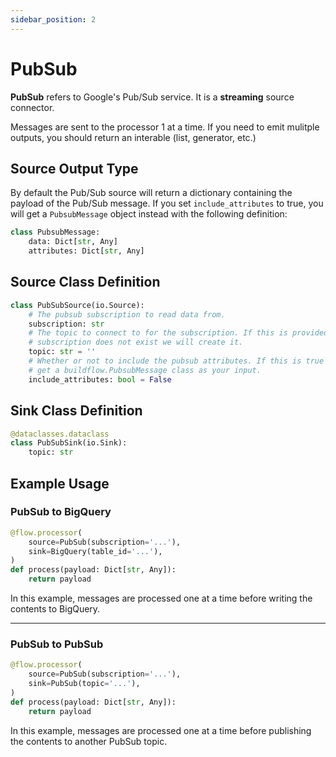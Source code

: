 ```yaml
---
sidebar_position: 2
---
```


# PubSub

**PubSub** refers to Google's Pub/Sub service. It is a **streaming** source connector.

Messages are sent to the processor 1 at a time. If you need to emit mulitple outputs, you should return an interable (list, generator, etc.)

## Source Output Type

By default the Pub/Sub source will return a dictionary containing the payload of the Pub/Sub message. If you set `include_attributes` to true, you will get a `PubsubMessage` object instead with the following definition:

```python
class PubsubMessage:
    data: Dict[str, Any]
    attributes: Dict[str, Any]
```

## Source Class Definition

```python
class PubSubSource(io.Source):
    # The pubsub subscription to read data from.
    subscription: str
    # The topic to connect to for the subscription. If this is provided and
    # subscription does not exist we will create it.
    topic: str = ''
    # Whether or not to include the pubsub attributes. If this is true you will
    # get a buildflow.PubsubMessage class as your input.
    include_attributes: bool = False
```

## Sink Class Definition

```python
@dataclasses.dataclass
class PubSubSink(io.Sink):
    topic: str
```

## Example Usage

### PubSub to BigQuery

```python
@flow.processor(
    source=PubSub(subscription='...'),
    sink=BigQuery(table_id='...'),
)
def process(payload: Dict[str, Any]):
    return payload
```

In this example, messages are processed one at a time before writing the contents to BigQuery.

---

### PubSub to PubSub

```python
@flow.processor(
    source=PubSub(subscription='...'),
    sink=PubSub(topic='...'),
)
def process(payload: Dict[str, Any]):
    return payload
```

In this example, messages are processed one at a time before publishing the contents to another PubSub topic.
